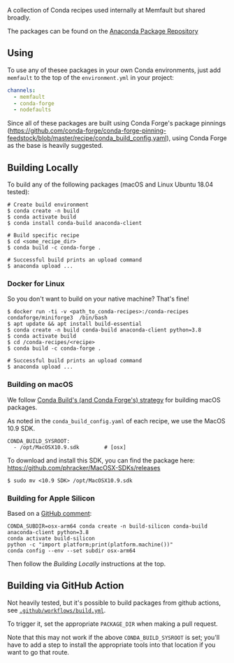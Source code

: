 A collection of Conda recipes used internally at Memfault but shared broadly.

The packages can be found on the [Anaconda Package Repository](https://anaconda.org/Memfault/repo)

## Using

To use any of thesee packages in your own Conda environments, just add `memfault` to the top of the `environment.yml` in your project:

```yaml
channels:
  - memfault
  - conda-forge
  - nodefaults
```

Since all of these packages are built using Conda Forge's package pinnings (https://github.com/conda-forge/conda-forge-pinning-feedstock/blob/master/recipe/conda_build_config.yaml), using Conda Forge as the base is heavily suggested.

## Building Locally

To build any of the following packages (macOS and Linux Ubuntu 18.04 tested):

```
# Create build environment
$ conda create -n build
$ conda activate build
$ conda install conda-build anaconda-client

# Build specific recipe
$ cd <some_recipe_dir>
$ conda build -c conda-forge .

# Successful build prints an upload command
$ anaconda upload ...
```

### Docker for Linux

So you don't want to build on your native machine? That's fine!

```
$ docker run -ti -v <path_to_conda-recipes>:/conda-recipes condaforge/miniforge3  /bin/bash
$ apt update && apt install build-essential
$ conda create -n build conda-build anaconda-client python=3.8
$ conda activate build
$ cd /conda-recipes/<recipe>
$ conda build -c conda-forge .

# Successful build prints an upload command
$ anaconda upload ...
```

### Building on macOS

We follow [Conda Build's (and Conda Forge's) strategy](https://docs.conda.io/projects/conda-build/en/latest/resources/compiler-tools.html#macos-sdk) for building macOS packages.

As noted in the `conda_build_config.yaml` of each recipe, we use the MacOS 10.9 SDK.

```
CONDA_BUILD_SYSROOT:
  - /opt/MacOSX10.9.sdk        # [osx]
```

To download and install this SDK, you can find the package here: https://github.com/phracker/MacOSX-SDKs/releases

```
$ sudo mv <10.9 SDK> /opt/MacOSX10.9.sdk
```

### Building for Apple Silicon

Based on a [GitHub comment](https://github.com/conda-forge/miniforge/issues/165#issuecomment-860233092):

```
CONDA_SUBDIR=osx-arm64 conda create -n build-silicon conda-build anaconda-client python=3.8
conda activate build-silicon
python -c "import platform;print(platform.machine())"
conda config --env --set subdir osx-arm64
```

Then follow the *Building Locally* instructions at the top.

## Building via GitHub Action

Not heavily tested, but it's possible to build packages from github actions, see
[`.github/workflows/build.yml`](.github/workflows/build.yml).

To trigger it, set the appropriate `PACKAGE_DIR` when making a pull request.

Note that this may not work if the above `CONDA_BUILD_SYSROOT` is set; you'll
have to add a step to install the appropriate tools into that location if you
want to go that route.

